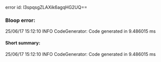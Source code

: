 error id: l3spqsgZLAXik6agqHG2UQ==
### Bloop error:

25/06/17 15:12:10 INFO CodeGenerator: Code generated in 9.486015 ms
#### Short summary: 

25/06/17 15:12:10 INFO CodeGenerator: Code generated in 9.486015 ms